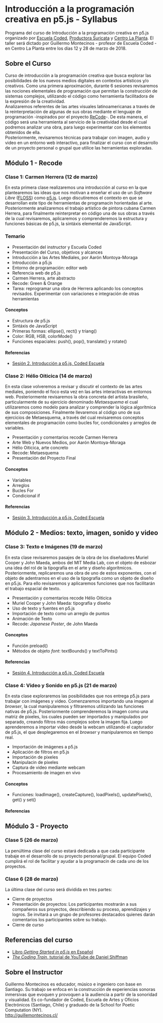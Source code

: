 # Introducción a la programación creativa en p5.js - Syllabus
Programa del curso de Introducción a la programación creativa en p5.js organizado por [Escuela Coded](http://codedescuela.cl), [Productora Suricata](https://productorasuricata.com/) y [Centro La Planta](http://centrolaplanta.com/).
El taller será dictado por Guillermo Montecinos - profesor de Escuela Coded -  en Centro La Planta entre los días 12 y 28 de marzo de 2018.
## Sobre el Curso
Curso de introducción a la programación creativa que busca explorar las posibilidades de los nuevos medios digitales en contextos artísticos y/o creativos. Como una primera aproximación, durante 6 sesiones revisaremos las nociones elementales de programación que permitan la construcción de sistemas complejos, utilizando el código como herramienta facilitadora de la expresión de la creatividad.<br>
Analizaremos referentes de las artes visuales latinoamericanas a través de la reinterpretación de algunas de sus obras mediante el lenguaje de programación -inspirados por el proyecto [ReCode](http://recodeproject.com/)-. De esta manera, el código será una herramienta al servicio de la creatividad desde el cual podremos analizar una obra, para luego experimentar con los elementos obtenidos de ella.<br>
Posteriormente, revisaremos técnicas para trabajar con imagen, audio y video en un entorno web interactivo, para finalizar el curso con el desarrollo de un proyecto personal o grupal que utilice las herramientas exploradas.
## Módulo 1 - Recode
### Clase 1: Carmen Herrera (12 de marzo)
En esta primera clase realizaremos una introducción al curso en la que plantearemos las ideas que nos motivan a enseñar el uso de un *Software Libre* ([FLOSS](https://medium.com/processing-foundation/processing-and-floss-d35aa4607f4c)) como [p5.js](https://p5js.org/es). Luego discutiremos el contexto en que se desarrollan este tipo de herramientas de programacin horientadas al arte. Posteriormente analizaremos el trabajo artístico de pintora cubana Carmen Herrera, para finalmente reinterpretar en código una de sus obras a través de la cual revisaremos, aplicaremos y comprenderemos la estructura y funciones básicas de p5.js, la sintáxis elemental de JavaScript.
### Temario
- Presentación del instructor y Escuela Coded
- Presentación del Curso, objetivos y alcances
- Introducción a las Artes Mediales, por Aarón Montoya-Moraga
- Introducción a p5.js
- Entorno de programación: editor web
- Referencia web de p5.js
- Carmen Herrera, arte abstracto
- Recode: Green & Orange
- Tarea: reprogramar una obra de Herrera aplicando los conceptos revisados. Experimentar con variaciones e integración de otras herramientas
#### Conceptos
- Estructura de p5.js
- Sintáxis de JavaScript
- Primeras formas: ellipse(), rect() y triang()
- Color: RGB, HSB, colorMode()
- Funciones espaciales: push(), pop(), translate() y rotate()
#### Referencias
- [Sesión 2. Introducción a p5.js, Coded Escuela](http://codedescuela.cl/taller_p5js_01/sesiones/sesion_2/slides/#/)
### Clase 2: Hélio Oiticica (14 de marzo)
En esta clase volveremos a revisar y discutir el contexto de las artes mediales, poniendo el foco esta vez en las artes interactivas en entornos web. Posteriormente revisaremos la obra concreta del artista brasileño, particularmente de su ejercicio denominado *Metaesquema* el cual utilizaremos como modelo para analizar y comprender la lógica algorítmica de sus composiciones. Finalmente llevaremos al código uno de sus ejercicios de Metaesquema, a través del cual revisaremos conceptos elementales de programación como bucles for, condicionales y arreglos de variables.
- Presentación y comentarios recode Carmen Herrera
- Arte Web y Nuevos Medios, por Aarón Montoya-Moraga
- Hélio Oiticica, arte concreto
- Recode: Metaesquema
- Presentación del Proyecto Final
#### Conceptos
- Variables
- Arreglos
- Bucles For
- Condicional if
#### Referencias
- [Sesión 3. Introducción a p5.js, Coded Escuela](http://codedescuela.cl/taller_p5js_01/sesiones/sesion_3/slides/#/)
## Módulo 2 - Medios: texto, imagen, sonido y video
### Clase 3: Texto e Imágenes (19 de marzo)
En esta clase revisaremos pasajes de la obra de los diseñadores Muriel Cooper y John Maeda, ambos del MIT Media Lab, con el objeto de esbozar una idea del rol de la tipografía en el arte y diseño algorítmicos. Posteriormente, replicaremos una obra de uno de estos exponentes, con el objeto de adentrarnos en el uso de la tipografía como un objeto de diseño en p5.js. Para ello revisaremos y aplicaremos funciones que nos facilitarán el trabajo espacial de texto.
- Presentación y comentarios recode Hélio Oiticica
- Muriel Cooper y John Maeda: tipografía y diseño
- Uso de texto y fuentes en p5.js
- Importación de texto como un arreglo de puntos
- Animación de Texto
- Recode: *Japanese Poster*, de John Maeda
#### Conceptos
- Función preload()
- Métodos de objeto *font*: textBounds() y textToPints()
#### Referencias
- [Sesión 4. Introducción a p5.js, Coded Escuela](http://codedescuela.cl/taller_p5js_01/sesiones/sesion_4/slides/#/)
### Clase 4: Video y Sonido en p5.js (21 de marzo)
En esta clase exploraremos las posibilidades que nos entrega p5.js para trabajar con imágenes y video. Comenzaremos importando una imagen al *browser*, la cual manipularemos y filtraremos utilizando las funciones nativas de p5.js. Posteriormente comprenderemos la imagen como una matriz de pixeles, los cuales pueden ser importados y manipulados por separado, creando filtros más complejos sobre la imagen fija. Luego aprenderemos a importar video desde la webcam utilizando el capturador de p5.js, el que desplegaremos en el *browser* y manipularemos en tiempo real.
- Importación de imágenes a p5.js
- Aplicación de filtros en p5.js
- Importación de pixeles
- Manipulacin de pixeles
- Captura de video mediante webcam
- Procesamiento de imagen en vivo
#### Conceptos
- Funciones: loadImage(), createCapture(), loadPixels(), updatePixels(), get() y set()
#### Referencias
## Módulo 3 - Proyecto
### Clase 5 (26 de marzo)
La penúltima clase del curso estará dedicada a que cada participante trabaje en el desarrollo de su proyecto personal/grupal. El equipo Coded cumplirá el rol de facilitar y ayudar a la programacin de cada uno de los proyectos.
### Clase 6 (28 de marzo)
La última clase del curso será dividida en tres partes: 
- Cierre de proyectos
- Presentación de proyectos: Los participantes mostrarán a sus compañeros sus proyectos, describiendo su proceso, aprendizajes y logros. Se invitará a un grupo de profesores destacados quienes darán comentarios los participantes sobre su trabajo.
- Cierre de curso
## Referencias del curso
- [Libro *Getting Started in p5.js* en Español](https://github.com/processing/p5.js-getting-started-es/blob/master/v1.0.2.pdf)
- [*The Coding Train*, tutorial de YouTube de Daniel Shiffman](https://www.youtube.com/user/shiffman)

## Sobre el Instructor
Guillermo Montecinos es educador, músico e ingeniero con base en Santiago. Su trabajo se enfoca en la construcción de experiencias sonoras inmersivas que evoquen y provoquen a la audiencia a partir de la sonoridad y visualidad. Es co-fundador de Coded, Escuela de Artes y Oficios Electrónicos (Santiago, Chile) y graduado de la School for Poetic Computation (NY).<br> 
http://guillemontecinos.cl/
